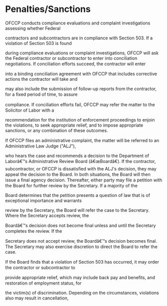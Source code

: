 # Penalties/Sanctions

OFCCP conducts compliance evaluations and complaint investigations assessing whether Federal

contractors and subcontractors are in compliance with Section 503. If a violation of Section 503 is found

during compliance evaluations or complaint investigations, OFCCP will ask the Federal contractor or subcontractor to enter into conciliation negotiations. If conciliation eﬀorts succeed, the contractor will enter

into a binding conciliation agreement with OFCCP that includes corrective actions the contractor will take and

may also include the submission of follow-up reports from the contractor, for a ﬁxed period of time, to assure

compliance. If conciliation eﬀorts fail, OFCCP may refer the matter to the Solicitor of Labor with a

recommendation for the institution of enforcement proceedings to enjoin the violations, to seek appropriate relief, and to impose appropriate sanctions, or any combination of these outcomes.

If OFCCP ﬁles an administrative complaint, the matter will be referred to an Administrative Law Judge ("ALJ"),

who hears the case and recommends a decision to the Department of Laborâ€™s Administrative Review Board (â€œBoardâ€). If the contractor, subcontractor, or OFCCP is dissatisﬁed with the ALJ's decision, they may appeal the decision to the Board. In both situations, the Board will then issue a ﬁnal agency decision. Thereafter, either party may ﬁle a petition with the Board for further review by the Secretary. If a majority of the

Board determines that the petition presents a question of law that is of exceptional importance and warrants

review by the Secretary, the Board will refer the case to the Secretary. Where the Secretary accepts review, the

Boardâ€™s decision does not become ﬁnal unless and until the Secretary completes the review. If the

Secretary does not accept review, the Boardâ€™s decision becomes ﬁnal. The Secretary may also exercise discretion to direct the Board to refer the case.

If the Board ﬁnds that a violation of Section 503 has occurred, it may order the contractor or subcontractor to

provide appropriate relief, which may include back pay and beneﬁts, and restoration of employment status, for

the victim(s) of discrimination. Depending on the circumstances, violations also may result in cancellation,